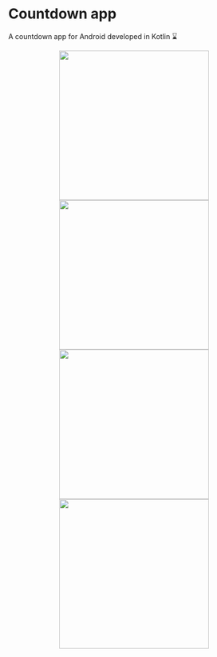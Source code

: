 # Countdown app
A countdown app for Android developed in Kotlin ⌛

<div style="text-align:center;"> 
<img src="https://i.imgur.com/0hI9kJM.png" width="300">
<img src="https://i.imgur.com/dgSV5x0.png" width="300">
<img src="https://i.imgur.com/Cc3asya.png" width="300">
<img src="https://i.imgur.com/JQQWQua.png" width="300">
</div>
